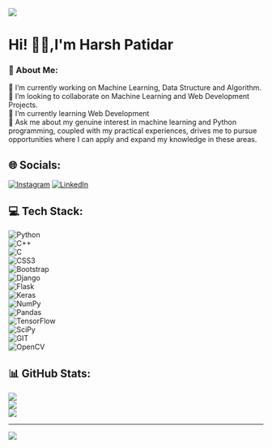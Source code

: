 [![](https://visitcount.itsvg.in/api?id=Harsh-Patidar&label=I%20look%20for%20an%20opportunity%20where%20I%20can%20focus%20on%20a%20challenging%20career%20in%20the%20tech%20environment%20where%20my%20knowledge%20experience%20can%20be%20shared.&color=2&icon=1&pretty=true)](https://visitcount.itsvg.in)

# Hi! 👋🏻,I'm Harsh Patidar

### 💫 About Me:
🔭 I’m currently working on Machine Learning, Data Structure and Algorithm.<br>👯 I’m looking to collaborate on Machine Learning and Web Development Projects.<br>🌱 I’m currently learning Web Development<br>💬 Ask me about my genuine interest in machine learning and Python programming, coupled with my practical experiences, drives me to pursue opportunities where I can apply and expand my knowledge in these areas.


## 🌐 Socials:
[![Instagram](https://img.shields.io/badge/Instagram-%23E4405F.svg?logo=Instagram&logoColor=white)](https://instagram.com/har_shpatidar) [![LinkedIn](https://img.shields.io/badge/LinkedIn-%230077B5.svg?logo=linkedin&logoColor=white)](https://www.linkedin.com/in/harsh-patidar-45731b202/) 

## 💻 Tech Stack:
![Python](https://img.shields.io/badge/python-3670A0?style=for-the-badge&logo=python&logoColor=ffdd54)<br>
![C++](https://img.shields.io/badge/c++-%2300599C.svg?style=for-the-badge&logo=c%2B%2B&logoColor=white) <br>
![C](https://img.shields.io/badge/c-%2300599C.svg?style=for-the-badge&logo=c&logoColor=white) <br>
![CSS3](https://img.shields.io/badge/css3-%231572B6.svg?style=for-the-badge&logo=css3&logoColor=white) <br>
![Bootstrap](https://img.shields.io/badge/bootstrap-%23563D7C.svg?style=for-the-badge&logo=bootstrap&logoColor=white) <br>
![Django](https://img.shields.io/badge/django-%23092E20.svg?style=for-the-badge&logo=django&logoColor=white) <br>
![Flask](https://img.shields.io/badge/flask-%23000.svg?style=for-the-badge&logo=flask&logoColor=white) <br>
![Keras](https://img.shields.io/badge/Keras-%23D00000.svg?style=for-the-badge&logo=Keras&logoColor=white) <br>
![NumPy](https://img.shields.io/badge/numpy-%23013243.svg?style=for-the-badge&logo=numpy&logoColor=white) <br>
![Pandas](https://img.shields.io/badge/pandas-%23150458.svg?style=for-the-badge&logo=pandas&logoColor=white)<br>
![TensorFlow](https://img.shields.io/badge/TensorFlow-%23FF6F00.svg?style=for-the-badge&logo=TensorFlow&logoColor=white) <br>
![SciPy](https://img.shields.io/badge/SciPy-%230C55A5.svg?style=for-the-badge&logo=scipy&logoColor=%white) <br>
![GIT](https://img.shields.io/badge/Git-fc6d26?style=for-the-badge&logo=git&logoColor=white)<br>
![OpenCV](![1989965](https://github.com/Harsh-Patidar/Harsh-Patidar/assets/110400713/3be19e50-5008-4b65-9bf0-91e652389a39))
## 📊 GitHub Stats:
![](https://github-readme-stats.vercel.app/api?username=Harsh-Patidar&theme=vision-friendly-dark&hide_border=true&include_all_commits=true&count_private=false)<br/>
![](https://github-readme-streak-stats.herokuapp.com/?user=Harsh-Patidar&theme=vision-friendly-dark&hide_border=true)<br/>
![](https://github-readme-stats.vercel.app/api/top-langs/?username=Harsh-Patidar&theme=vision-friendly-dark&hide_border=true&include_all_commits=true&count_private=false&layout=compact)

---
[![](https://visitcount.itsvg.in/api?id=Harsh-Patidar&icon=6&color=12)](https://visitcount.itsvg.in)

<!-- Proudly created with GPRM ( https://gprm.itsvg.in ) --
